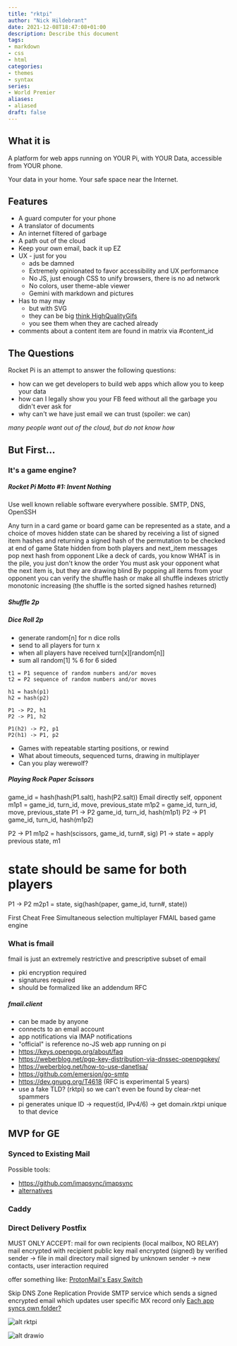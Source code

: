 ```yaml
---
title: "rktpi"
author: "Nick Hildebrant"
date: 2021-12-08T18:47:08+01:00
description: Describe this document
tags:
- markdown
- css
- html
categories:
- themes
- syntax
series:
- World Premier
aliases:
- aliased
draft: false
---
```



## What it is

A platform for web apps running on YOUR Pi, with YOUR Data, accessible from YOUR phone.

Your data in your home. Your safe space near the Internet.

## Features

- A guard computer for your phone
- A translator of documents
- An internet filtered of garbage
- A path out of the cloud
- Keep your own email, back it up EZ
- UX - just for you
  - ads be damned
  - Extremely opinionated to favor accessibility and UX performance
  - No JS, just enough CSS to unify browsers, there is no ad network
  - No colors, user theme-able viewer
  - Gemini with markdown and pictures
- Has to may may
  - but with SVG
  - they can be big [think HighQualityGifs](https://www.reddit.com/r/HighQualityGifs/)
  - you see them when they are cached already
- comments about a content item are found in matrix via #content_id 

## The Questions

Rocket Pi is an attempt to answer the following questions:
- how can we get developers to build web apps which allow you to keep your data
- how can I legally show you your FB feed without all the garbage you didn't ever ask for
- why can't we have just email we can trust (spoiler: we can)

*many people want out of the cloud, but do not know how*

## But First...

### It's a game engine?

##### Rocket Pi Motto #1: Invent Nothing

Use well known reliable software everywhere possible.
SMTP, DNS, OpenSSH

Any turn in a card game or board game can be represented as a state, and a choice of moves
hidden state can be shared by receiving a list of signed item hashes and returning a signed hash of the permutation to be checked at end of game
State hidden from both players and next_item messages pop next hash from opponent
Like a deck of cards, you know WHAT is in the pile, you just don't know the order
You must ask your opponent what the next item is, but they are drawing blind
By popping all items from your opponent you can verify the shuffle hash
or make all shuffle indexes strictly monotonic increasing (the shuffle is the sorted signed hashes returned)

##### Shuffle 2p


##### Dice Roll 2p
- generate random[n] for n dice rolls
- send to all players for turn x
- when all players have received turn[x][random[n]] 
- sum all random[1] % 6 for 6 sided

```
t1 = P1 sequence of random numbers and/or moves
t2 = P2 sequence of random numbers and/or moves

h1 = hash(p1)
h2 = hash(p2)

P1 -> P2, h1
P2 -> P1, h2

P1(h2) -> P2, p1
P2(h1) -> P1, p2
```


- Games with repeatable starting positions, or rewind
- What about timeouts, sequenced turns, drawing in multiplayer
- Can you play werewolf?

##### Playing Rock Paper Scissors
game_id = hash(hash(P1.salt), hash(P2.salt))
Email directly self, opponent
m1p1 = game_id, turn_id, move, previous_state
m1p2 = game_id, turn_id, move, previous_state
P1 -> P2 game_id, turn_id, hash(m1p1)
P2 -> P1 game_id, turn_id, hash(m1p2)

P2 -> P1 m1p2 = hash(scissors, game_id, turn#, sig)
P1 -> 
state = apply previous state, m1
# state should be same for both players
P1 -> P2 m2p1 = state, sig(hash(paper, game_id, turn#, state))








First Cheat Free Simultaneous selection multiplayer FMAIL based game engine

### What is fmail

fmail is just an extremely restrictive and prescriptive subset of email
- pki encryption required
- signatures required
- should be formalized like an addendum RFC

##### fmail.client
- can be made by anyone
- connects to an email account
- app notifications via IMAP notifications
- "official" is reference no-JS web app running on pi
- https://keys.openpgp.org/about/faq
- https://weberblog.net/pgp-key-distribution-via-dnssec-openpgpkey/
- https://weberblog.net/how-to-use-danetlsa/
- https://github.com/emersion/go-smtp
- https://dev.gnupg.org/T4618 (RFC is experimental 5 years)
- use a fake TLD? (rktpi) so we can't even be found by clear-net spammers
- pi generates unique ID -> request(id, IPv4/6) -> get domain.rktpi unique to that device


## MVP for GE

### Synced to Existing Mail

Possible tools:
- https://github.com/imapsync/imapsync
- [alternatives](https://imapsync.lamiral.info/S/external.shtml)

### Caddy

### Direct Delivery Postfix

MUST ONLY ACCEPT:
mail for own recipients (local mailbox, NO RELAY)
mail encrypted with recipient public key
mail encrypted (signed) by verified sender -> file in mail directory
mail signed by unknown sender -> new contacts, user interaction required

offer something like: [ProtonMail's Easy Switch](https://protonmail.com/support/knowledge-base/transitioning-from-gmail-to-protonmail/)

Skip DNS Zone Replication
Provide SMTP service which sends a signed encrypted email which updates user specific MX record only
[Each app syncs own folder?](https://imapsync.lamiral.info/FAQ.d/FAQ.Folders_Selection.txt)

![alt rktpi](/rktpi/svg/rktpi.svg)

![alt drawio](/rktpi/svg/rktpi.drawio.svg)








